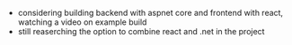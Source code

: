 * considering building backend with aspnet core and frontend with react, watching a video on example build
* still reaserching the option to combine react and .net in the project